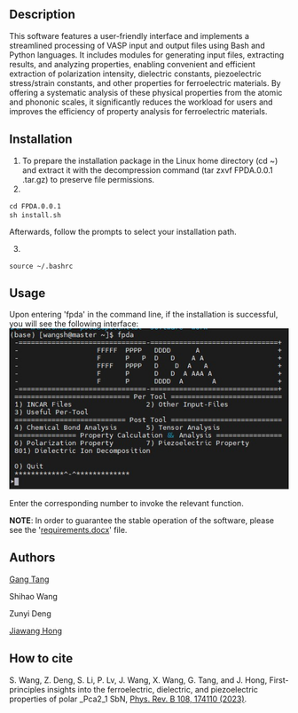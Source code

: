 ## Description
This software features a user-friendly interface and implements a streamlined processing of VASP input and output files using Bash and Python languages. It includes modules for generating input files, extracting results, and analyzing properties, enabling convenient and efficient extraction of polarization intensity, dielectric constants, piezoelectric stress/strain constants, and other properties for ferroelectric materials. By offering a systematic analysis of these physical properties from the atomic and phononic scales, it significantly reduces the workload for users and improves the efficiency of property analysis for ferroelectric materials.

## Installation
1. To prepare the installation package in the Linux home directory (cd ~) and extract it with the decompression command (tar zxvf FPDA.0.0.1 .tar.gz) to preserve file permissions.
2. 
```
cd FPDA.0.0.1 
sh install.sh
```
Afterwards, follow the prompts to select your installation path.

3. 
```
source ~/.bashrc
```

## Usage
Upon entering 'fpda' in the command line, if the installation is successful, you will see the following interface:
![image](./running-result.jpg)

Enter the corresponding number to invoke the relevant function.

**NOTE**: In order to guarantee the stable operation of the software, please see the '[requirements.docx](./requirements.docx)' file.


## Authors
[Gang Tang](https://github.com/obaica)

Shihao Wang

Zunyi Deng

[Jiawang Hong](https://sae.bit.edu.cn/szdw20/szml/lxcx20/zgjzcapypx_3/b187464.htm)

## How to cite
S. Wang, Z. Deng, S. Li, P. Lv, J. Wang, X. Wang, G. Tang, and J. Hong, First-principles insights into the ferroelectric, dielectric, and piezoelectric properties of polar _Pca2_1 SbN, [Phys. Rev. B 108, 174110 (2023)](https://journals.aps.org/prb/abstract/10.1103/PhysRevB.108.174110).
